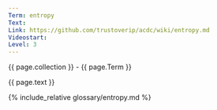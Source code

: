 ```yaml
---
Term: entropy
Text: 
Link: https://github.com/trustoverip/acdc/wiki/entropy.md
Videostart: 
Level: 3
---
```


{{ page.collection }} - {{ page.Term }}

   {{ page.text }}

{% include_relative glossary/entropy.md %}
